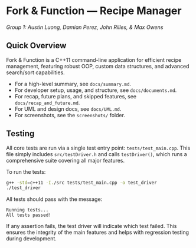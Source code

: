 # Fork & Function — Recipe Manager
*Group 1: Austin Luong, Damian Perez, John Rilles, & Max Owens*

## Quick Overview
Fork & Function is a C++11 command-line application for efficient recipe management, featuring robust OOP, custom data structures, and advanced search/sort capabilities.

- For a high-level summary, see `docs/summary.md`.
- For developer setup, usage, and structure, see `docs/documents.md`.
- For recap, future plans, and skipped features, see `docs/recap_and_future.md`.
- For UML and design docs, see `docs/UML.md`.
- For screenshots, see the `screenshots/` folder.

## Testing
All core tests are run via a single test entry point: `tests/test_main.cpp`. This file simply includes `src/testDriver.h` and calls `testDriver()`, which runs a comprehensive suite covering all major features.

To run the tests:
```bash
g++ -std=c++11 -I./src tests/test_main.cpp -o test_driver
./test_driver
```

All tests should pass with the message:
```
Running tests...
All tests passed!
```

If any assertion fails, the test driver will indicate which test failed. This ensures the integrity of the main features and helps with regression testing during development.